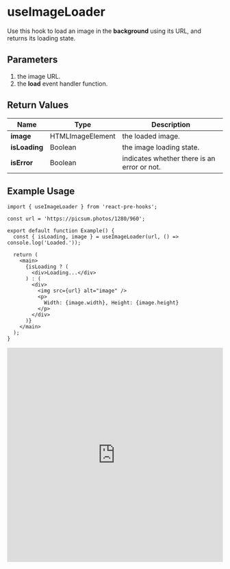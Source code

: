 # useImageLoader

Use this hook to load an image in the **background** using its URL, and returns its loading state.

## Parameters

1. the image URL.
2. the **load** event handler function.

## Return Values

| Name          | Type             | Description                                 |
| ------------- | ---------------- | ------------------------------------------- |
| **image**     | HTMLImageElement | the loaded image.                           |
| **isLoading** | Boolean          | the image loading state.                    |
| **isError**   | Boolean          | indicates whether there is an error or not. |

## Example Usage

```tsx
import { useImageLoader } from 'react-pre-hooks';

const url = 'https://picsum.photos/1280/960';

export default function Example() {
  const { isLoading, image } = useImageLoader(url, () => console.log('Loaded.'));

  return (
    <main>
      {isLoading ? (
        <div>Loading...</div>
      ) : (
        <div>
          <img src={url} alt="image" />
          <p>
            Width: {image.width}, Height: {image.height}
          </p>
        </div>
      )}
    </main>
  );
}
```

<iframe src="https://codesandbox.io/embed/useimageloader-v587vv?fontsize=14&hidenavigation=1&module=%2Fsrc%2FComponent.tsx&theme=dark" style="width:100%; height:500px; border:0; overflow:hidden;" title="useImageLoader" allow="accelerometer; ambient-light-sensor; camera; encrypted-media; geolocation; gyroscope; hid; microphone; midi; payment; usb; vr; xr-spatial-tracking" sandbox="allow-forms allow-modals allow-popups allow-presentation allow-same-origin allow-scripts"></iframe>

